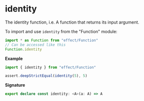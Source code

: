 # identity

The identity function, i.e. A function that returns its input argument.

To import and use `identity` from the "Function" module:

```ts
import * as Function from "effect/Function"
// Can be accessed like this
Function.identity
```

**Example**

```ts
import { identity } from "effect/Function"

assert.deepStrictEqual(identity(5), 5)
```

**Signature**

```ts
export declare const identity: <A>(a: A) => A
```

